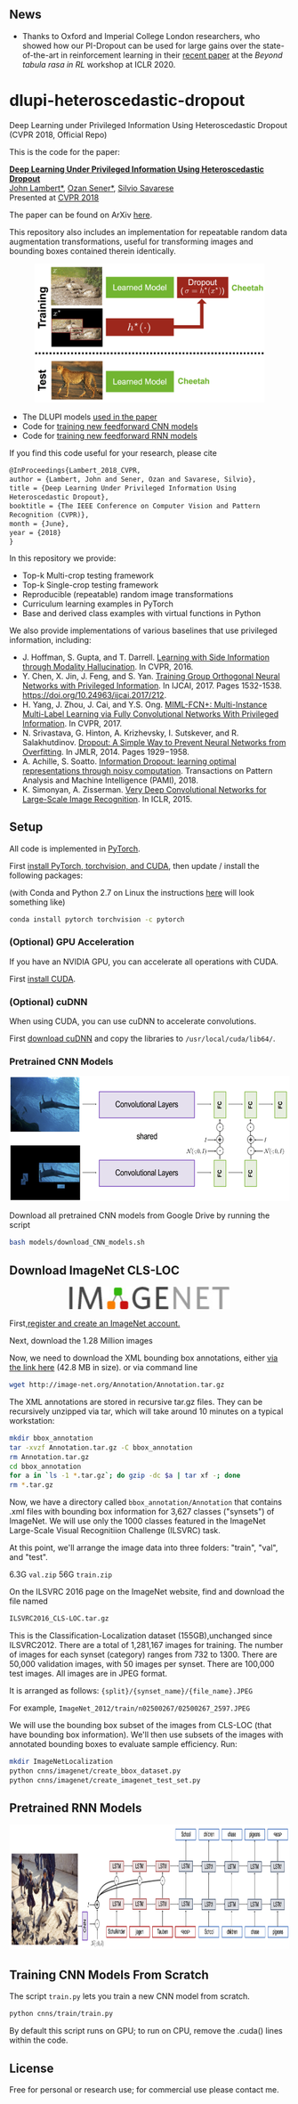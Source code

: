 ## News
- Thanks to Oxford and Imperial College London researchers, who showed how our PI-Dropout can be used for large gains over the state-of-the-art in reinforcement learning in their [recent paper](https://arxiv.org/abs/2005.09220) at the *Beyond tabula rasa in RL* workshop at ICLR 2020.

# dlupi-heteroscedastic-dropout
Deep Learning under Privileged Information Using Heteroscedastic Dropout (CVPR 2018, Official Repo)

This is the code for the paper:

**[Deep Learning Under Privileged Information Using Heteroscedastic Dropout](http://svl.stanford.edu/projects/heteroscedastic-dropout)**
<br>
[John Lambert*](https://github.com/johnwlambert),
[Ozan Sener*](http://ozansener.net/),
[Silvio Savarese](http://cvgl.stanford.edu/silvio/)
<br>
Presented at [CVPR 2018](http://cvpr2018.thecvf.com/)

The paper can be found on ArXiv [here](https://arxiv.org/abs/1805.11614).

This repository also includes an implementation for repeatable random data augmentation transformations, useful for transforming images and bounding boxes contained therein identically.

<div align='center'>
  <img src='images/pull_figure.png' height="250px">
</div>


- The DLUPI models [used in the paper](#models-from-the-paper)
- Code for [training new feedforward CNN models](#running-on-new-images)
- Code for [training new feedforward RNN models](#running-on-new-images)

If you find this code useful for your research, please cite

```
@InProceedings{Lambert_2018_CVPR,
author = {Lambert, John and Sener, Ozan and Savarese, Silvio},
title = {Deep Learning Under Privileged Information Using Heteroscedastic Dropout},
booktitle = {The IEEE Conference on Computer Vision and Pattern Recognition (CVPR)},
month = {June},
year = {2018}
}
```

In this repository we provide:
- Top-k Multi-crop testing framework
- Top-k Single-crop testing framework
- Reproducible (repeatable) random image transformations
- Curriculum learning examples in PyTorch
- Base and derived class examples with virtual functions in Python

We also provide implementations of various baselines that use privileged information, including:


- J. Hoffman, S. Gupta, and T. Darrell. [Learning with Side Information through Modality Hallucination](https://people.eecs.berkeley.edu/~sgupta/pdfs/hoffman2016learning.pdf). In CVPR, 2016.
- Y. Chen, X. Jin, J. Feng, and S. Yan. [Training Group Orthogonal Neural Networks with Privileged Information](https://arxiv.org/abs/1701.06772). In IJCAI, 2017. Pages 1532-1538. https://doi.org/10.24963/ijcai.2017/212.
- H. Yang, J. Zhou, J. Cai, and Y.S. Ong. [MIML-FCN+: Multi-Instance Multi-Label Learning via Fully Convolutional Networks With Privileged Information](https://arxiv.org/abs/1702.08681). In CVPR, 2017.
- N. Srivastava, G. Hinton, A. Krizhevsky, I. Sutskever, and R. Salakhutdinov. [Dropout: A Simple Way to Prevent Neural Networks from Overfitting](https://www.cs.toronto.edu/~hinton/absps/JMLRdropout.pdf). In JMLR, 2014. Pages 1929−1958.
- A. Achille, S. Soatto. [Information Dropout: learning optimal representations through noisy computation](https://arxiv.org/abs/1611.01353). Transactions on Pattern Analysis and Machine Intelligence (PAMI), 2018.
- K. Simonyan, A. Zisserman. [Very Deep Convolutional Networks for Large-Scale Image Recognition](https://arxiv.org/abs/1409.1556). In ICLR, 2015.

## Setup
All code is implemented in [PyTorch](http://pytorch.org/).

First [install PyTorch, torchvision, and CUDA](http://pytorch.org/), then
update / install the following packages:

(with Conda and Python 2.7 on Linux the instructions [here](http://pytorch.org/) will look something like)
```bash
conda install pytorch torchvision -c pytorch
```

### (Optional) GPU Acceleration

If you have an NVIDIA GPU, you can accelerate all operations with CUDA.

First [install CUDA](https://developer.nvidia.com/cuda-downloads).

### (Optional) cuDNN

When using CUDA, you can use cuDNN to accelerate convolutions.

First [download cuDNN](https://developer.nvidia.com/cudnn) and copy the libraries to `/usr/local/cuda/lib64/`. 


### Pretrained CNN Models

<div align='center'>
  <img src='images/fig_cnn.png' height="225px">
</div>

Download all pretrained CNN models from Google Drive by running the script

```bash
bash models/download_CNN_models.sh
```

<!-- This will download ten model files (~200MB) to the folder `models/`.
 -->

## Download ImageNet CLS-LOC

<div align='center'>
  <img src='images/imagenet_logo.jpg' height="40px">
</div>

First,[register and create an ImageNet account.](http://image-net.org/download-images)

Next, download the 1.28 Million images

Now, we need to download the XML bounding box annotations, either [via the link here](http://image-net.org/Annotation/Annotation.tar.gz) (42.8 MB in size).
or via command line
```bash
wget http://image-net.org/Annotation/Annotation.tar.gz
```
The XML annotations are stored in recursive tar.gz files. They can be recursively unzipped via tar, which will take around 10 minutes on a typical workstation:
```bash
mkdir bbox_annotation
tar -xvzf Annotation.tar.gz -C bbox_annotation
rm Annotation.tar.gz
cd bbox_annotation
for a in `ls -1 *.tar.gz`; do gzip -dc $a | tar xf -; done
rm *.tar.gz
```

Now, we have a directory called `bbox_annotation/Annotation` that contains .xml files with bounding box information for 3,627 classes ("synsets") of ImageNet. We will use only the 1000 classes featured in the ImageNet Large-Scale Visual Recognitiion Challenge (ILSVRC) task.

At this point, we'll arrange the image data into three folders: "train", "val", and "test".

6.3G `val.zip`
56G `train.zip`

On the ILSVRC 2016 page on the ImageNet website, find and download the file named
```bash
ILSVRC2016_CLS-LOC.tar.gz
```
This is the Classification-Localization dataset (155GB),unchanged since ILSVRC2012. There are a total of 1,281,167 images for training. The number of images for each synset (category) ranges from 732 to 1300. There are 50,000 validation images, with 50 images per synset. There are 100,000 test images. All images are in JPEG format.

It is arranged as follows: `{split}/{synset_name}/{file_name}.JPEG` 

For example, `ImageNet_2012/train/n02500267/02500267_2597.JPEG`

We will use the bounding box subset of the images from CLS-LOC (that have bounding box information). We'll then use subsets of the images with annotated bounding boxes to evaluate sample efficiency. Run:
```bash
mkdir ImageNetLocalization
python cnns/imagenet/create_bbox_dataset.py
python cnns/imagenet/create_imagenet_test_set.py
```


<!-- ## Models from the paper
The style transfer models we used in the paper will be located in the folder `models/cvpr18`.
Here are some example results where we use these models to stylize this
image of the Chicago skyline with at an image size of 512:
 -->
<!-- <div align='center'>
  <img src='images/content/chicago.jpg' height="185px">
</div>
<img src='images/styles/starry_night_crop.jpg' height="155px">
<img src='images/styles/la_muse.jpg' height="155px">
<img src='images/styles/composition_vii.jpg' height='155px'>
<img src='images/styles/wave_crop.jpg' height='155px'>
<br>
<img src='images/outputs/eccv16/chicago_starry_night.jpg' height="142px">
<img src='images/outputs/eccv16/chicago_la_muse.jpg' height="142px">
<img src='images/outputs/eccv16/chicago_composition_vii.jpg' height="142px">
<img src='images/outputs/eccv16/chicago_wave.jpg' height="142px">


Here are some example outputs from these models, with an image size of 1024:

<div align='center'>
  <img src='images/styles/candy.jpg' height='174px'>
  <img src='images/outputs/chicago_candy.jpg' height="174px">
  <img src='images/outputs/chicago_udnie.jpg' height="174px">
  <img src='images/styles/udnie.jpg' height='174px'>
  <br>
  <img src='images/styles/the_scream.jpg' height='174px'>
  <img src='images/outputs/chicago_scream.jpg' height="174px">
  <img src='images/outputs/chicago_mosaic.jpg' height="174px">
  <img src='images/styles/mosaic.jpg' height='174px'>
  <br>
  <img src='images/styles/feathers.jpg' height='173px'>
  <img src='images/outputs/chicago_feathers.jpg' height="173px">
  <img src='images/outputs/chicago_muse.jpg' height="173px">
  <img src='images/styles/la_muse.jpg' height='173px'>
</div> -->

## Pretrained RNN Models

<div align='center'>
  <img src='images/fig_lstm.png' height="225px">
</div>

## Training CNN Models From Scratch

The script `train.py` lets you train a new CNN model from scratch.

```bash
python cnns/train/train.py
```

By default this script runs on GPU; to run on CPU, remove the .cuda() lines within the code.

<!-- The full set of options for this script is [described here](doc/flags.md#fast_neural_stylelua).
 -->

<!-- ## Webcam demo
You can use the script `webcam_demo.lua` to run one or more models in real-time
off a webcam stream. To run this demo you need to use `qlua` instead of `th`:

```bash
qlua webcam_demo.lua -models models/instance_norm/candy.t7 -gpu 0
```

You can run multiple models at the same time by passing a comma-separated list
to the `-models` flag:

```bash
qlua webcam_demo.lua \
  -models models/instance_norm/candy.t7,models/instance_norm/udnie.t7 \
  -gpu 0
```

With a Pascal Titan X you can easily run four models in realtime at 640x480:

<div align='center'>
  <img src='images/webcam.gif' width='700px'>
</div>

The webcam demo depends on a few extra Lua packages:
- [clementfarabet/lua---camera](https://github.com/clementfarabet/lua---camera)
- [torch/qtlua](https://github.com/torch/qtlua)

You can install / update these packages by running:

```bash
luarocks install camera
luarocks install qtlua
```

The full set of options for this script is [described here](doc/flags.md#webcam_demolua).


## Training new models

You can [find instructions for training new models here](doc/training.md).

## Optimization-based Style Transfer

The script `slow_neural_style.lua` is similar to the
[original neural-style](https://github.com/jcjohnson/neural-style), and uses
the optimization-based style-transfer method described by Gatys et al.

This script uses the same code for computing losses as the feedforward training
script, allowing for fair comparisons between feedforward style transfer networks
and optimization-based style transfer.

Compared to the original [neural-style](https://github.com/jcjohnson/neural-style),
this script has the following improvements:

- Remove dependency on protobuf and [loadcaffe](https://github.com/szagoruyko/loadcaffe)
- Support for many more CNN architectures, including ResNets

The full set of options for this script is [described here](doc/flags.md#slow_neural_stylelua).
 -->
## License

Free for personal or research use; for commercial use please contact me.

